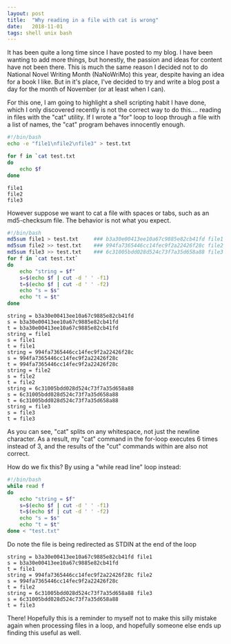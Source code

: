 ```yaml
---
layout: post
title:  "Why reading in a file with cat is wrong"
date:   2018-11-01
tags: shell unix bash
---
```


It has been quite a long time since I have posted to my blog.  I have been wanting to add more things, but honestly, the passion and ideas for content have not been there.  This is much the same reason I decided not to do National Novel Writing Month (NaNoWriMo) this year, despite having an idea for a book I like.  But in it's place, I've decided to try and write a blog post a day for the month of November (or at least when I can).

For this one, I am going to highlight a shell scripting habit I have done, which I only discovered recently is not the correct way to do this.... reading in files with the "cat" utility.  If I wrote a "for" loop to loop through a file with a list of names, the "cat" program behaves innocently enough.
```bash
#!/bin/bash
echo -e "file1\nfile2\nfile3" > test.txt

for f in `cat test.txt
do
	echo $f
done
```
```
file1
file2
file3
```

However suppose we want to cat a file with spaces or tabs, such as an md5-checksum file.  The behavior is not what you expect.
```bash
#!/bin/bash
md5sum file1 > test.txt		### b3a30e00413ee10a67c9885e82cb41fd file1
md5sum file2 >> test.txt	### 994fa7365446cc14fec9f2a22426f28c file2
md5sum file3 >> test.txt	### 6c31005bdd028d524c73f7a35d658a88 file3
for f in `cat test.txt`
do
    echo "string = $f"
    s=$(echo $f | cut -d ' ' -f1)
    t=$(echo $f | cut -d ' ' -f2)
    echo "s = $s"
    echo "t = $t"
done
```
```
string = b3a30e00413ee10a67c9885e82cb41fd
s = b3a30e00413ee10a67c9885e82cb41fd
t = b3a30e00413ee10a67c9885e82cb41fd
string = file1
s = file1
t = file1
string = 994fa7365446cc14fec9f2a22426f28c
s = 994fa7365446cc14fec9f2a22426f28c
t = 994fa7365446cc14fec9f2a22426f28c
string = file2
s = file2
t = file2
string = 6c31005bdd028d524c73f7a35d658a88
s = 6c31005bdd028d524c73f7a35d658a88
t = 6c31005bdd028d524c73f7a35d658a88
string = file3
s = file3
t = file3
```

As you can see, "cat" splits on any whitespace, not just the newline character.  As a result, my "cat" command in the for-loop executes 6 times instead of 3, and the results of the "cut" commands within are also not correct.

How do we fix this?  By using a "while read line" loop instead:
```bash
#!/bin/bash
while read f
do
    echo "string = $f"
    s=$(echo $f | cut -d ' ' -f1)
    t=$(echo $f | cut -d ' ' -f2)
    echo "s = $s"
    echo "t = $t"
done < "test.txt"
```
Do note the file is being redirected as STDIN at the end of the loop
```
string = b3a30e00413ee10a67c9885e82cb41fd file1
s = b3a30e00413ee10a67c9885e82cb41fd
t = file1
string = 994fa7365446cc14fec9f2a22426f28c file2
s = 994fa7365446cc14fec9f2a22426f28c
t = file2
string = 6c31005bdd028d524c73f7a35d658a88 file3
s = 6c31005bdd028d524c73f7a35d658a88
t = file3
```

There!  Hopefully this is a reminder to myself not to make this silly mistake again when processing files in a loop, and hopefully someone else ends up finding this useful as well.
